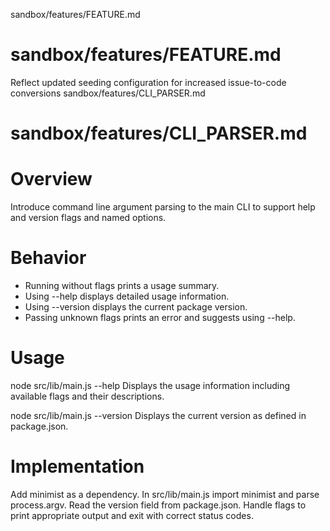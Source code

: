 sandbox/features/FEATURE.md
# sandbox/features/FEATURE.md
Reflect updated seeding configuration for increased issue-to-code conversions
sandbox/features/CLI_PARSER.md
# sandbox/features/CLI_PARSER.md
# Overview

Introduce command line argument parsing to the main CLI to support help and version flags and named options.

# Behavior

- Running without flags prints a usage summary.
- Using --help displays detailed usage information.
- Using --version displays the current package version.
- Passing unknown flags prints an error and suggests using --help.

# Usage

node src/lib/main.js --help
Displays the usage information including available flags and their descriptions.

node src/lib/main.js --version
Displays the current version as defined in package.json.

# Implementation

Add minimist as a dependency. In src/lib/main.js import minimist and parse process.argv. Read the version field from package.json. Handle flags to print appropriate output and exit with correct status codes.